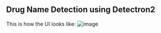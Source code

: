 ## Drug Name Detection using Detectron2
This is how the UI looks like:
![image](https://github.com/shaileshp1802/drug_name_detection_detectron2/assets/42639299/ac81d737-a47e-4cd9-ab50-3ad58795421d)


